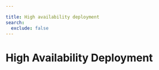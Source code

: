 ```yaml
---

title: High availability deployment
search:
  exclude: false
---
```


# High Availability Deployment

